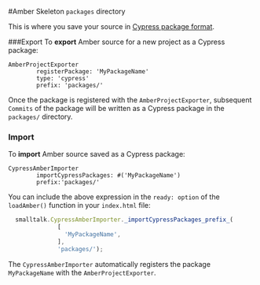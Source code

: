 #Amber Skeleton `packages` directory

This is where you save your source in [Cypress package format][1].

###Export
To **export** Amber source for a new project as a Cypress package:

```Smalltalk
AmberProjectExporter 
		registerPackage: 'MyPackageName' 
		type: 'cypress' 
		prefix: 'packages/'
```

Once the package is registered with the `AmberProjectExporter`,
subsequent `Commits` of the package will be written as a Cypress package
in the `packages/` directory.

### Import
To **import** Amber source saved as a Cypress package:

```Smalltalk
CypressAmberImporter
		importCypressPackages: #('MyPackageName')
		prefix:'packages/'
```

You can include the above expression in the `ready: option` of the `loadAmber()` function in your `index.html` file:

```javascript
  smalltalk.CypressAmberImporter._importCypressPackages_prefix_(
              [ 
                'MyPackageName',
              ],
              'packages/');
```

The `CypressAmberImporter` automatically registers the package
`MyPackageName` with the `AmberProjectExporter`.

[1]: https://github.com/CampSmalltalk/Cypress
